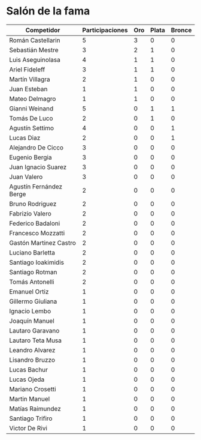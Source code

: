 # Salón de la fama

|  Competidor | Participaciones | Oro | Plata | Bronce  |
|  --- | --- | --- | --- | ---  |
| Román Castellarin | 5 | 3 | 0 | 0 |
| Sebastián Mestre | 3 | 2 | 1 | 0 |
| Luis Aseguinolasa | 4 | 1 | 1 | 0 |
| Ariel Fideleff | 3 | 1 | 1 | 0 |
| Martín Villagra | 2 | 1 | 0 | 0 |
| Juan Esteban | 1 | 1 | 0 | 0 |
| Mateo Delmagro | 1 | 1 | 0 | 0 |
| Gianni Weinand | 5 | 0 | 1 | 1 |
| Tomás De Luco | 2 | 0 | 1 | 0 |
| Agustín Settimo | 4 | 0 | 0 | 1 |
| Lucas Diaz | 2 | 0 | 0 | 1 |
| Alejandro De Cicco | 3 | 0 | 0 | 0 |
| Eugenio Bergia | 3 | 0 | 0 | 0 |
| Juan Ignacio Suarez | 3 | 0 | 0 | 0 |
| Juan Valero | 3 | 0 | 0 | 0 |
| Agustín Fernández Berge | 2 | 0 | 0 | 0 |
| Bruno Rodriguez | 2 | 0 | 0 | 0 |
| Fabrizio Valero | 2 | 0 | 0 | 0 |
| Federico Badaloni | 2 | 0 | 0 | 0 |
| Francesco Mozzatti | 2 | 0 | 0 | 0 |
| Gastón Martinez Castro | 2 | 0 | 0 | 0 |
| Luciano Barletta | 2 | 0 | 0 | 0 |
| Santiago Ioakimidis | 2 | 0 | 0 | 0 |
| Santiago Rotman | 2 | 0 | 0 | 0 |
| Tomás Antonelli | 2 | 0 | 0 | 0 |
| Emanuel Ortiz | 1 | 0 | 0 | 0 |
| Gillermo Giuliana | 1 | 0 | 0 | 0 |
| Ignacio Lembo | 1 | 0 | 0 | 0 |
| Joaquín Manuel | 1 | 0 | 0 | 0 |
| Lautaro Garavano | 1 | 0 | 0 | 0 |
| Lautaro Teta Musa | 1 | 0 | 0 | 0 |
| Leandro Alvarez | 1 | 0 | 0 | 0 |
| Lisandro Bruzzo | 1 | 0 | 0 | 0 |
| Lucas Bachur | 1 | 0 | 0 | 0 |
| Lucas Ojeda | 1 | 0 | 0 | 0 |
| Mariano Crosetti | 1 | 0 | 0 | 0 |
| Martin Manuel | 1 | 0 | 0 | 0 |
| Matías Raimundez | 1 | 0 | 0 | 0 |
| Santiago Trifiro | 1 | 0 | 0 | 0 |
| Victor De Rivi | 1 | 0 | 0 | 0 |
